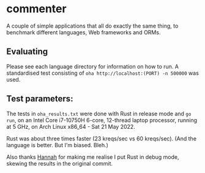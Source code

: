 # commenter
A couple of simple applications that all do exactly the same thing, to benchmark different languages, Web frameworks and ORMs.

## Evaluating
Please see each language directory for information on how to run.
A standardised test consisting of `oha http://localhost:(PORT) -n 500000` was used.

## Test parameters:
The tests in `oha_results.txt` were done with Rust in release mode and `go run`,
on an Intel Core i7-10750H 6-core, 12-thread laptop processor, running at 5 GHz,
on Arch Linux x86_64 - Sat 21 May 2022.

Rust was about three times faster (23 kreqs/sec vs 60 kreqs/sec). (And the language is better. But I'm biased. Bleh.)

Also thanks [Hannah](https://twitter.com/ravenslofty) for making me realise I put Rust in debug mode, skewing the results in the original commit.